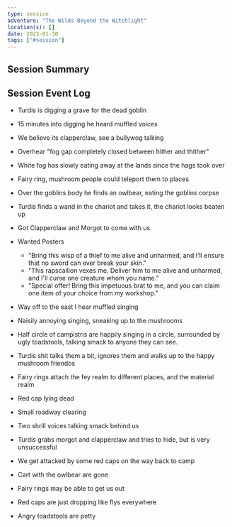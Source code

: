 ```yaml
---
type: session
adventure: "The Wilds Beyond the Witchlight"
location(s): []
date: 2023-01-30
tags: ["#session"]
---
```


## Session Summary

## Session Event Log

- Turdis is digging a grave for the dead goblin
- 15 minutes into digging he heard muffled voices
- We believe its clapperclaw, see a bullywog talking
- Overhear "fog gap completely closed between hither and thither"
- White fog has slowly eating away at the lands since the hags took over
- Fairy ring, mushroom people could teleport them to places
- Over the goblins body he finds an owlbear, eating the goblins corpse
- Turdis finds a wand in the chariot and takes it, the chariot looks beaten up
- Got Clapperclaw and Morgot to come with us
- Wanted Posters
	- "Bring this wisp of a thief to me alive and unharmed, and I'll ensure that no sword can ever break your skin."
	- "This rapscallion vexes me. Deliver him to me alive and unharmed, and I'll curse one creature whom you name."
	- "Special offer! Bring this impetuous brat to me, and you can claim one item of your choice from my workshop."
- Way off to the east I hear muffled singing
- Naisily annoying singing, sneaking up to the mushrooms
- Half circle of campistris are happily singing in a circle, surrounded by ugly toadstools, talking smack to anyone they can see.
- Turdis shit talks them a bit, ignores them and walks up to the happy mushroom friendos
- Fairy rings attach the fey realm to different places, and the material realm
- Red cap lying dead
- Small roadway clearing
- Two shrill voices talking smack behind us
- Turdis grabs morgot and clapperclaw and tries to hide, but is very unsuccessful
- We get attacked by some red caps on the way back to camp
- Cart with the owlbear are gone

- Fairy rings may be able to get us out
- Red caps are just dropping like flys everywhere
- Angry toadstools are petty
